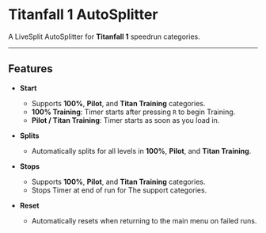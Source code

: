 # Titanfall 1 AutoSplitter

A LiveSplit AutoSplitter for **Titanfall 1** speedrun categories.

---

## Features

- **Start**
  - Supports **100%**, **Pilot**, and **Titan Training** categories.  
  - **100% Training**: Timer starts after pressing `R` to begin Training.  
  - **Pilot / Titan Training**: Timer starts as soon as you load in.  

- **Splits**
  - Automatically splits for all levels in **100%**, **Pilot**, and **Titan Training**.  

- **Stops**
  - Supports **100%**, **Pilot**, and **Titan Training** categories.
  - Stops Timer at end of run for The support categories.

- **Reset**
  - Automatically resets when returning to the main menu on failed runs.  

